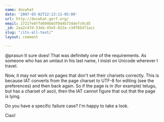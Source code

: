 ```yaml
---
name: docwhat
date: '2007-03-02T22:13:11-05:00'
url: http://docwhat.gerf.org/
email: 2721fe8ffd609b6df0d4b734defc9cd5
_id: 2aa2c47d-53eb-45e5-822a-c3df85d71acc
slug: "/its-all-text/"
layout: comment

---
```


@prasun
  It sure does!  That was definitely one of the requirements.  As someone who has an umlaut in his last name, I insist on Unicode wherever I travel.

Now, it may not work on pages that don't set their charsets correctly.  This is because IAT converts from the page charset to UTF-8 for editing (see the preferences) and then back again.  So if the page is in (for example) telugu, but has a charset of ascii, then the IAT cannot figure that out that the page is lying. 

Do you have a specific failure case?  I'm happy to take a look. 

Ciao!
